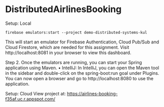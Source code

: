 # DistributedAirlinesBooking
Setup: Local

`firebase emulators:start --project demo-distributed-systems-kul`

This will start an emulator for Firebase Authentication, Cloud Pub/Sub and Cloud Firestore, which are needed for this assignment. Visit http://localhost:8081 in your browser to view this dashboard. 

Step 2. Once the emulators are running, you can start your Spring application using Maven.
• IntelliJ: In IntelliJ, you can open the Maven tool in the sidebar and double-click on the
spring-boot:run goal under Plugins.
You can now open a browser and go to http://localhost:8080 to use the application.

Setup: Cloud
View project at: https://airlines-booking-f35af.uc.r.appspot.com/ 
